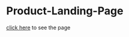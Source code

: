 # Product-Landing-Page
[click here](https://rick-mad-lab.github.io/Product-Landing-Page/) to see the page
